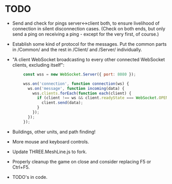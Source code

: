 # TODO

- Send and check for pings server<->client both, to ensure livelihood of connection in silent disconnection cases. (Check on both ends, but only send a ping on receiving a ping - except for the very first, of course.)

- Establish some kind of protocol for the messages. Put the common parts in /Common/ and the rest in /Client/ and /Server/ individually.

- "A client WebSocket broadcasting to every other connected WebSocket clients, excluding itself":
```js
        const wss = new WebSocket.Server({ port: 8080 });

        wss.on('connection', function connection(ws) {
          ws.on('message', function incoming(data) {
            wss.clients.forEach(function each(client) {
              if (client !== ws && client.readyState === WebSocket.OPEN) {
                client.send(data);
              }
            });
          });
        });
```

- Buildings, other units, and path finding!

- More mouse and keyboard controls.

- Update THREE.MeshLine.js to fork.

- Properly cleanup the game on close and consider replacing F5 or Ctrl+F5.

- TODO's in code.